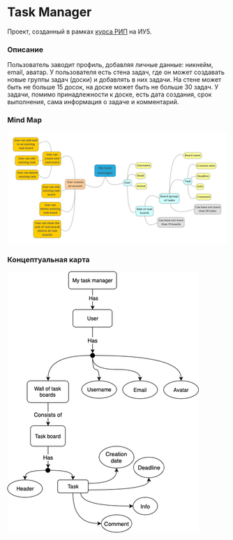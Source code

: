 Task Manager
=====================
Проект, созданный в рамках [курса РИП](https://github.com/iu5team/iu5web-fall-2019) на ИУ5.

### Описание
Пользователь заводит профиль, добавляя личные данные: никнейм, email, аватар. У пользователя есть стена задач, где он может создавать новые группы задач (доски) и добавлять в них задачи. На стене может быть не больше 15 досок, на доске может быть не больше 30 задач. У задачи, помимо принадлежности к доске, есть дата создания, срок выполнения, сама информация о задаче и комментарий.

### Mind Map

![Alt text](docs/img/MindMap.png)

### Концептуальная карта

![Alt text](docs/img/ConceptMap.png)